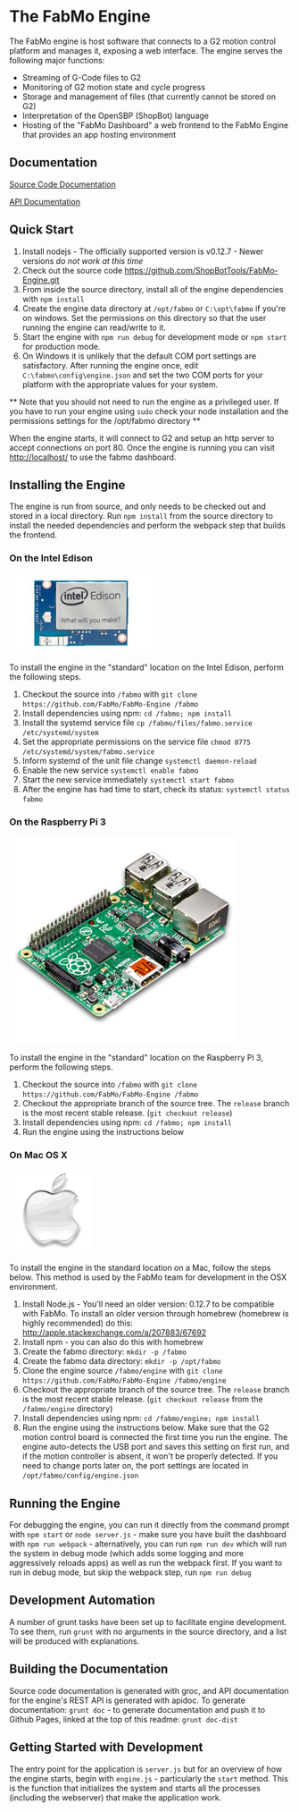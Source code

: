 # The FabMo Engine
The FabMo engine is host software that connects to a G2 motion control platform and manages it, exposing a web interface.  The engine serves the following major functions:


* Streaming of G-Code files to G2
* Monitoring of G2 motion state and cycle progress
* Storage and management of files (that currently cannot be stored on G2)
* Interpretation of the OpenSBP (ShopBot) language
* Hosting of the "FabMo Dashboard" a web frontend to the FabMo Engine that provides an app hosting environment

## Documentation
[Source Code Documentation](http://fabmo.github.io/FabMo-Engine/)

[API Documentation](http://fabmo.github.io/FabMo-Engine/api)

## Quick Start
1. Install nodejs - The officially supported version is v0.12.7  - Newer versions *do not work at this time*
1. Check out the source code https://github.com/ShopBotTools/FabMo-Engine.git
1. From inside the source directory, install all of the engine dependencies with `npm install`
1. Create the engine data directory at `/opt/fabmo` or `C:\opt\fabmo` if you're on windows.  Set the permissions on this directory so that the user running the engine can read/write to it.
1. Start the engine with `npm run debug` for development mode or `npm start` for production mode.
1. On Windows it is unlikely that the default COM port settings are satisfactory.  After running the engine once, edit `C:\fabmo\config\engine.json` and set the two COM ports for your platform with the appropriate values for your system.

** Note that you should not need to run the engine as a privileged user.  If you have to run your engine using `sudo` check your node installation and the permissions settings for the /opt/fabmo directory **

When the engine starts, it will connect to G2 and setup an http server to accept connections on port 80.  Once the engine is running you can visit [http://localhost/](http://localhost/) to use the fabmo dashboard.

## Installing the Engine
The engine is run from source, and only needs to be checked out and stored in a local directory.  Run `npm install` from the source directory to install the needed dependencies and perform the webpack step that builds the frontend.

### On the Intel Edison

![Intel Edison](/doc/intel_edison.jpg)

To install the engine in the "standard" location on the Intel Edison, perform the following steps.

1. Checkout the source into `/fabmo` with `git clone https://github.com/FabMo/FabMo-Engine /fabmo`
2. Install dependencies using npm: `cd /fabmo; npm install`
3. Install the systemd service file `cp /fabmo/files/fabmo.service /etc/systemd/system`
4. Set the appropriate permissions on the service file `chmod 0775 /etc/systemd/system/fabmo.service`
5. Inform systemd of the unit file change `systemctl daemon-reload`
6. Enable the new service `systemctl enable fabmo`
7. Start the new service immediately `systemctl start fabmo`
8. After the engine has had time to start, check its status: `systemctl status fabmo`

### On the Raspberry Pi 3

![Raspberry Pi](/doc/raspi.png)

To install the engine in the "standard" location on the Raspberry Pi 3, perform the following steps.

1. Checkout the source into `/fabmo` with `git clone https://github.com/FabMo/FabMo-Engine /fabmo`
2. Checkout the appropriate branch of the source tree.  The `release` branch is the most recent stable release.  (`git checkout release`)
3. Install dependencies using npm: `cd /fabmo; npm install`
4. Run the engine using the instructions below

### On Mac OS X

![Apple Logo](/doc/apple_logo.gif)

To install the engine in the standard location on a Mac, follow the steps below.  This method is used by the FabMo team for development in the OSX environment.

1. Install Node.js - You'll need an older version: 0.12.7 to be compatible with FabMo.  To install an older version through homebrew (homebrew is highly recommended) do this: http://apple.stackexchange.com/a/207883/67692
1. Install npm - you can also do this with homebrew
1. Create the fabmo directory: `mkdir -p /fabmo`
1. Create the fabmo data directory: `mkdir -p /opt/fabmo`
1. Clone the engine source `/fabmo/engine` with `git clone https://github.com/FabMo/FabMo-Engine /fabmo/engine`
1. Checkout the appropriate branch of the source tree.  The `release` branch is the most recent stable release.  (`git checkout release` from the `/fabmo/engine` directory)
1. Install dependencies using npm: `cd /fabmo/engine; npm install`
1. Run the engine using the instructions below.  Make sure that the G2 motion control board is connected the first time you run the engine.  The engine auto-detects the USB port and saves this setting on first run, and if the motion controller is absent, it won't be properly detected.  If you need to change ports later on, the port settings are located in `/opt/fabmo/config/engine.json`

## Running the Engine
For debugging the engine, you can run it directly from the command prompt with `npm start` or `node server.js` - make sure you have built the dashboard with `npm run webpack` - alternatively, you can run `npm run dev` which will run the system in debug mode (which adds some logging and more aggressively reloads apps) as well as run the webpack first.  If you want to run in debug mode, but skip the webpack step, run `npm run debug`

## Development Automation
A number of grunt tasks have been set up to facilitate engine development.  To see them, run `grunt` with no arguments in the source directory, and a list will be produced with explanations.

## Building the Documentation
Source code documentation is generated with groc, and API documentation for the engine's REST API is generated with apidoc.  To generate documentation: `grunt doc` - to generate documentation and push it to Github Pages, linked at the top of this readme: `grunt doc-dist`

## Getting Started with Development
The entry point for the application is `server.js` but for an overview of how the engine starts, begin with `engine.js` - particularly the `start` method.  This is the function that initializes the system and starts all the processes (including the webserver) that make the application work.

